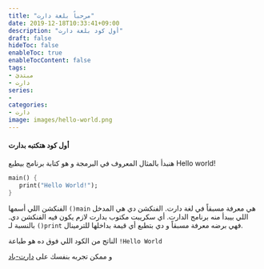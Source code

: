 ```yaml
---
title: "مرحباً بلغة دارت"
date: 2019-12-18T10:33:41+09:00
description: "أول كود بلغة دارت"
draft: false
hideToc: false
enableToc: true
enableTocContent: false
tags:
- مبتدئ
- دارت
series:
-
categories:
- دارت
image: images/hello-world.png
---
```



#### أول كود هتكتبه بدارت
هنبدأ بالمثال المعروف في البرمجة و هو كتابة برنامج بيطبع Hello world!

```dart:main.dart
main() { 
   print("Hello World!"); 
}
```

الفنكشن اللي أسمها `()main` هي معرفة مسبقاً في لغة دارت. الفنكشن دي هي المدخل اللي بيبدأ منه برنامج الدارت. أي سكريبت مكتوب بدارت لازم يكون فيه الفنكشن دي.
بالنسبة لـ `()print` فهي برضه معرفة مسبقاً و دي بتطبع أي قيمة بداخلها للترمينال.

الناتج من الكود اللي فوق ده هو طباعة 
`!Hello World`

و ممكن تجربه بنفسك على [دارت-باد](https://dartpad.dev/)